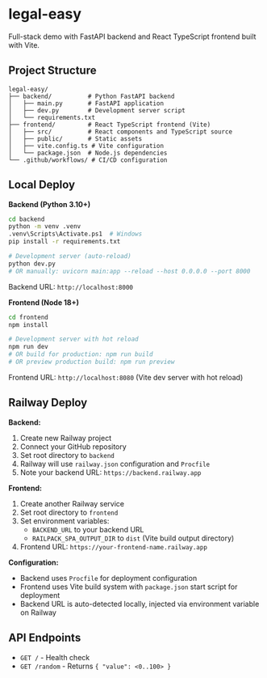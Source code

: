 # legal-easy

Full-stack demo with FastAPI backend and React TypeScript frontend built with Vite.

## Project Structure

```
legal-easy/
├── backend/          # Python FastAPI backend
│   ├── main.py       # FastAPI application
│   ├── dev.py        # Development server script
│   └── requirements.txt
├── frontend/         # React TypeScript frontend (Vite)
│   ├── src/          # React components and TypeScript source
│   ├── public/       # Static assets
│   ├── vite.config.ts # Vite configuration
│   └── package.json  # Node.js dependencies
└── .github/workflows/ # CI/CD configuration
```

## Local Deploy

**Backend (Python 3.10+)**
```bash
cd backend
python -m venv .venv
.venv\Scripts\Activate.ps1  # Windows
pip install -r requirements.txt

# Development server (auto-reload)
python dev.py
# OR manually: uvicorn main:app --reload --host 0.0.0.0 --port 8000
```
Backend URL: `http://localhost:8000`

**Frontend (Node 18+)**
```bash
cd frontend
npm install

# Development server with hot reload
npm run dev
# OR build for production: npm run build
# OR preview production build: npm run preview
```
Frontend URL: `http://localhost:8080` (Vite dev server with hot reload)

## Railway Deploy

**Backend:**
1. Create new Railway project
2. Connect your GitHub repository
3. Set root directory to `backend`
4. Railway will use `railway.json` configuration and `Procfile`
5. Note your backend URL: `https://backend.railway.app`

**Frontend:**
1. Create another Railway service
2. Set root directory to `frontend`
3. Set environment variables:
   - `BACKEND_URL` to your backend URL
   - `RAILPACK_SPA_OUTPUT_DIR` to `dist` (Vite build output directory)
4. Frontend URL: `https://your-frontend-name.railway.app`

**Configuration:**
- Backend uses `Procfile` for deployment configuration
- Frontend uses Vite build system with `package.json` start script for deployment
- Backend URL is auto-detected locally, injected via environment variable on Railway

## API Endpoints

- `GET /` - Health check
- `GET /random` - Returns `{ "value": <0..100> }`